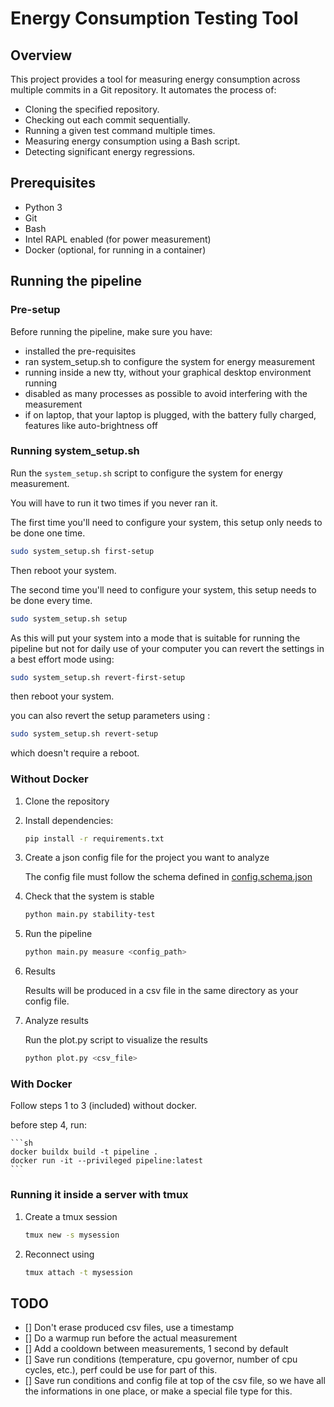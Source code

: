 # Energy Consumption Testing Tool

## Overview

This project provides a tool for measuring energy consumption across multiple commits in a Git repository. It automates the process of:

- Cloning the specified repository.
- Checking out each commit sequentially.
- Running a given test command multiple times.
- Measuring energy consumption using a Bash script.
- Detecting significant energy regressions.

## Prerequisites

- Python 3
- Git
- Bash
- Intel RAPL enabled (for power measurement)
- Docker (optional, for running in a container)

## Running the pipeline

### Pre-setup

Before running the pipeline, make sure you have:

- installed the pre-requisites
- ran system_setup.sh to configure the system for energy measurement
- running inside a new tty, without your graphical desktop environment running
- disabled as many processes as possible to avoid interfering with the measurement
- if on laptop, that your laptop is plugged, with the battery fully charged, features like auto-brightness off

### Running system_setup.sh

Run the `system_setup.sh` script to configure the system for energy measurement.

You will have to run it two times if you never ran it.

The first time you'll need to configure your system, this setup only needs to be done one time.

```sh
sudo system_setup.sh first-setup
```

Then reboot your system.

The second time you'll need to configure your system, this setup needs to be done every time.

```sh
sudo system_setup.sh setup
```

As this will put your system into a mode that is suitable for running the pipeline but not for daily use of your computer you can revert the settings in a best effort mode using:

```sh
sudo system_setup.sh revert-first-setup
```

then reboot your system.

you can also revert the setup parameters using :

```sh
sudo system_setup.sh revert-setup
```

which doesn't require a reboot.

### Without Docker

1. Clone the repository

2. Install dependencies:

    ```sh
    pip install -r requirements.txt
    ```

3. Create a json config file for the project you want to analyze

    The config file must follow the schema defined in [config.schema.json](config.schema.json)

4. Check that the system is stable

    ```sh
    python main.py stability-test
    ```

5. Run the pipeline

    ```sh
    python main.py measure <config_path>
    ```

6. Results

    Results will be produced in a csv file in the same directory as your config file.

7. Analyze results

    Run the plot.py script to visualize the results

    ```sh
    python plot.py <csv_file>
    ```

### With Docker

Follow steps 1 to 3 (included) without docker.

before step 4, run:

    ```sh
    docker buildx build -t pipeline .
    docker run -it --privileged pipeline:latest
    ```

### Running it inside a server with tmux

1. Create a tmux session
    ```sh
    tmux new -s mysession
    ```

2. Reconnect using
    ```sh
    tmux attach -t mysession
    ```

## TODO

- [] Don't erase produced csv files, use a timestamp
- [] Do a warmup run before the actual measurement
- [] Add a cooldown between measurements, 1 second by default
- [] Save run conditions (temperature, cpu governor, number of cpu cycles, etc.), perf could be use for part of this.
- [] Save run conditions and config file at top of the csv file, so we have all the informations in one place, or make a special file type for this.

